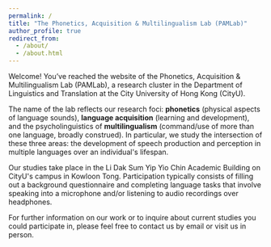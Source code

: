 ```yaml
---
permalink: /
title: "The Phonetics, Acquisition & Multilingualism Lab (PAMLab)"
author_profile: true
redirect_from: 
  - /about/
  - /about.html
---
```


Welcome! You’ve reached the website of the Phonetics, Acquisition & Multilingualism Lab (PAMLab), a research cluster in the Department of Linguistics and Translation at the City University of Hong Kong (CityU). 

The name of the lab reflects our research foci: <b>phonetics</b> (physical aspects of language sounds), <b>language acquisition</b> (learning and development), and the psycholinguistics of <b>multilingualism</b> (command/use of more than one language, broadly construed). In particular, we study the intersection of these three areas: the development of speech production and perception in multiple languages over an individual's lifespan.  

Our studies take place in the Li Dak Sum Yip Yio Chin Academic Building on CityU's campus in Kowloon Tong. Participation typically consists of filling out a background questionnaire and completing language tasks that involve speaking into a microphone and/or listening to audio recordings over headphones.

For further information on our work or to inquire about current studies you could participate in, please feel free to contact us by email or visit us in person.
